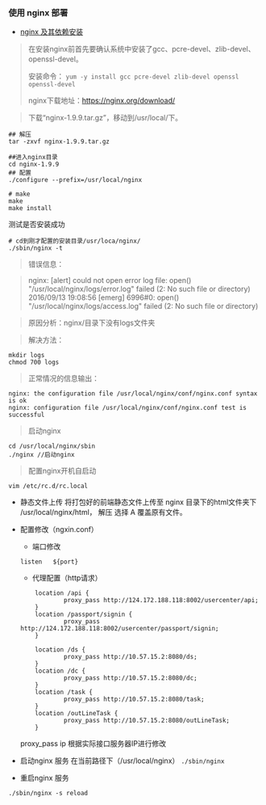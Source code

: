 ### 使用 nginx 部署

- [nginx 及其依赖安装](https://www.cnblogs.com/xxoome/p/5866475.html)

> 在安装nginx前首先要确认系统中安装了gcc、pcre-devel、zlib-devel、openssl-devel。
>
> 安装命令：
> ```yum -y install gcc pcre-devel zlib-devel openssl openssl-devel```
>
> nginx下载地址：https://nginx.org/download/

> 下载“nginx-1.9.9.tar.gz”，移动到/usr/local/下。
```
## 解压
tar -zxvf nginx-1.9.9.tar.gz

##进入nginx目录
cd nginx-1.9.9
## 配置
./configure --prefix=/usr/local/nginx

# make
make
make install
```
测试是否安装成功
```
# cd到刚才配置的安装目录/usr/loca/nginx/
./sbin/nginx -t
```

>错误信息：

>nginx: [alert] could not open error log file: open() "/usr/local/nginx/logs/error.log" failed (2: No such file or directory)
2016/09/13 19:08:56 [emerg] 6996#0: open() "/usr/local/nginx/logs/access.log" failed (2: No such file or directory)

>原因分析：nginx/目录下没有logs文件夹

>解决方法：

```
mkdir logs
chmod 700 logs
```
>正常情况的信息输出：
```
nginx: the configuration file /usr/local/nginx/conf/nginx.conf syntax is ok
nginx: configuration file /usr/local/nginx/conf/nginx.conf test is successful
```
>启动nginx 
```
cd /usr/local/nginx/sbin
./nginx //启动nginx
```
>配置nginx开机自启动
```
vim /etc/rc.d/rc.local
```

- 静态文件上传
    将打包好的前端静态文件上传至 nginx 目录下的html文件夹下 /usr/local/nginx/html， 解压 选择 A 覆盖原有文件。

- 配置修改（ngxin.conf）
    - 端口修改
    ```
    listen   ${port}
    ```
    - 代理配置（http请求）
    ```
        location /api {
                proxy_pass http://124.172.188.118:8002/usercenter/api;
        }
        location /passport/signin {
                proxy_pass http://124.172.188.118:8002/usercenter/passport/signin;
        }

        location /ds {
                proxy_pass http://10.57.15.2:8080/ds;
        }
        location /dc {
                proxy_pass http://10.57.15.2:8080/dc;
        }
        location /task {
                proxy_pass http://10.57.15.2:8080/task;
        }
        location /outLineTask {
                proxy_pass http://10.57.15.2:8080/outLineTask;
        }

    ```
    proxy_pass ip 根据实际接口服务器IP进行修改
- 启动nginx 服务
在当前路径下（/usr/local/nginx）
```./sbin/nginx```

- 重启nginx 服务

```./sbin/nginx -s reload```

